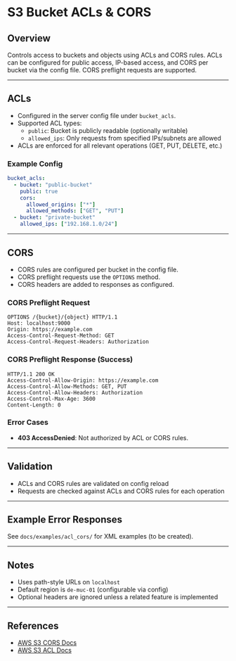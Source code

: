 # S3 Bucket ACLs & CORS

## Overview
Controls access to buckets and objects using ACLs and CORS rules. ACLs can be configured for public access, IP-based access, and CORS per bucket via the config file. CORS preflight requests are supported.

---

## ACLs
- Configured in the server config file under `bucket_acls`.
- Supported ACL types:
  - `public`: Bucket is publicly readable (optionally writable)
  - `allowed_ips`: Only requests from specified IPs/subnets are allowed
- ACLs are enforced for all relevant operations (GET, PUT, DELETE, etc.)

### Example Config
```yaml
bucket_acls:
  - bucket: "public-bucket"
    public: true
    cors:
      allowed_origins: ["*"]
      allowed_methods: ["GET", "PUT"]
  - bucket: "private-bucket"
    allowed_ips: ["192.168.1.0/24"]
```

---

## CORS
- CORS rules are configured per bucket in the config file.
- CORS preflight requests use the `OPTIONS` method.
- CORS headers are added to responses as configured.

### CORS Preflight Request
```
OPTIONS /{bucket}/{object} HTTP/1.1
Host: localhost:9000
Origin: https://example.com
Access-Control-Request-Method: GET
Access-Control-Request-Headers: Authorization
```

### CORS Preflight Response (Success)
```
HTTP/1.1 200 OK
Access-Control-Allow-Origin: https://example.com
Access-Control-Allow-Methods: GET, PUT
Access-Control-Allow-Headers: Authorization
Access-Control-Max-Age: 3600
Content-Length: 0
```

### Error Cases
- **403 AccessDenied**: Not authorized by ACL or CORS rules.

---

## Validation
- ACLs and CORS rules are validated on config reload
- Requests are checked against ACLs and CORS rules for each operation

---

## Example Error Responses
See `docs/examples/acl_cors/` for XML examples (to be created).

---

## Notes
- Uses path-style URLs on `localhost`
- Default region is `de-muc-01` (configurable via config)
- Optional headers are ignored unless a related feature is implemented

---

## References
- [AWS S3 CORS Docs](https://docs.aws.amazon.com/AmazonS3/latest/userguide/cors.html)
- [AWS S3 ACL Docs](https://docs.aws.amazon.com/AmazonS3/latest/userguide/acl-overview.html)
